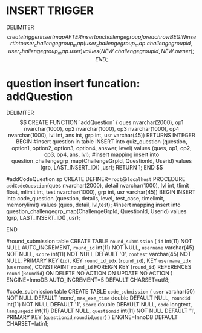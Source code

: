 
# INSERT TRIGGER  
DELIMITER $$
create trigger insertmap AFTER insert on challengegroup for each row 
BEGIN
	insert into user_challengegroup_map(user_challengegroup_map.challengegroupid, user_challengegroup_map.user)
    values (NEW.challengegroupid, NEW.owner);
END; $$

# question insert funcation: addQuestion  
DELIMITER $$
CREATE FUNCTION `addQuestion` (
ques nvarchar(2000), op1 nvarchar(1000), op2 nvarchar(1000), op3 nvarchar(1000), op4 nvarchar(1000), lvl int, ans int, grp int, usr varchar(45)) 
RETURNS INTEGER
BEGIN
	#insert question in table
	INSERT into quiz_question
    (question, option1, option2, option3, option4, answer, level)
    values
    (ques, op1, op2, op3, op4, ans, lvl);
    #insert mapping
    insert into question_challengegrp_map(ChallengeGrpId, QuestionId, Userid)
    values
	(grp, LAST_INSERT_ID() ,usr);  
RETURN 1;
END $$


#addCodeQuestion sp
CREATE DEFINER=`root`@`localhost` PROCEDURE `addCodeQuestion`(ques nvarchar(2000), detail nvarchar(1000), lvl int, tlimit float, mlimit int, test nvarchar(1000), grp int, usr varchar(45))
BEGIN
	INSERT into code_question
    (question, details, level, test_case, timelimit, memorylimit)
    values
    (ques, detail, lvl,test);
	#insert mapping
    insert into question_challengegrp_map(ChallengeGrpId, QuestionId, Userid)
    values
	(grp, LAST_INSERT_ID() ,usr); 
   
END


#round_submission table
CREATE TABLE `round_submission` (
  `id` int(11) NOT NULL AUTO_INCREMENT,
  `round_id` int(11) NOT NULL,
  `username` varchar(45) NOT NULL,
  `score` int(11) NOT NULL DEFAULT '0',
  `contest` varchar(45) NOT NULL,
  PRIMARY KEY (`id`),
  KEY `round_id_idx` (`round_id`),
  KEY `username_idx` (`username`),
  CONSTRAINT `round_id` FOREIGN KEY (`round_id`) REFERENCES `round` (`Roundid`) ON DELETE NO ACTION ON UPDATE NO ACTION
) ENGINE=InnoDB AUTO_INCREMENT=5 DEFAULT CHARSET=utf8;

#code_submission table
CREATE TABLE `code_submission` (
  `user` varchar(50) NOT NULL DEFAULT 'none',
  `max_exe_time` double DEFAULT NULL,
  `roundid` int(11) NOT NULL DEFAULT '1',
  `score` double DEFAULT NULL,
  `code` longtext,
  `languageid` int(11) DEFAULT NULL,
  `questionid` int(11) NOT NULL DEFAULT '1',
  PRIMARY KEY (`questionid`,`roundid`,`user`)
) ENGINE=InnoDB DEFAULT CHARSET=latin1;